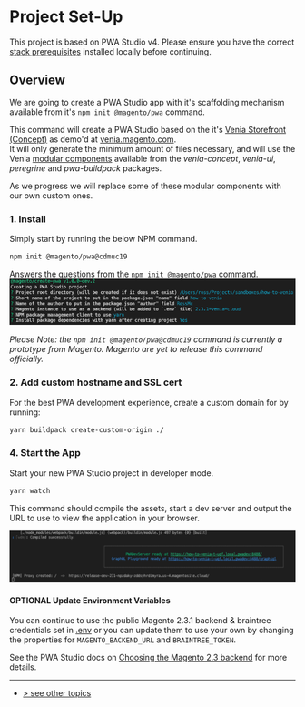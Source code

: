 # Project Set-Up
This project is based on PWA Studio v4.  Please ensure you have the correct [stack prerequisites] installed locally before continuing.

## Overview
We are going to create a PWA Studio app with it's scaffolding mechanism available from it's `npm init @magento/pwa` command.

This command will create a PWA Studio based on the it's [Venia Storefront (Concept)] as demo'd at [venia.magento.com].   
It will only generate the minimum amount of files necessary, and will use the Venia [modular components] available from 
the _venia-concept_, _venia-ui_, _peregrine_ and _pwa-buildpack_ packages.    

As we progress we will replace some of these modular components with our own custom ones.

### 1. Install
Simply start by running the below NPM command.
```bash
npm init @magento/pwa@cdmuc19
```

Answers the questions from the `npm init @magento/pwa` command.
![npm init @magento/pwa questions](./npm-init-questions.png)

_Please Note: the `npm init @magento/pwa@cdmuc19` command is currently a prototype from Magento._
_Magento are yet to release this command officially._

### 2. Add custom hostname and SSL cert
For the best PWA development experience, create a custom domain for by running:
```bash
yarn buildpack create-custom-origin ./
```

### 4. Start the App
Start your new PWA Studio project in developer mode.
```bash
yarn watch
```

This command should compile the assets, start a dev server and output the URL to use to view the application in your browser.

![compiled successfully](./compiled-successfully.png)

#### OPTIONAL Update Environment Variables 
You can continue to use the public Magento 2.3.1 backend & braintree credentials set in [.env] or you can update them to use your own by changing the properties for `MAGENTO_BACKEND_URL` and `BRAINTREE_TOKEN`.

See the PWA Studio docs on [Choosing the Magento 2.3 backend] for more details.

---
- [> see other topics](../../README.md#Topics)

[Venia Storefront (Concept)]: https://magento.github.io/pwa-studio/venia-pwa-concept/
[venia.magento.com]: http://venia.magento.com/
[stack prerequisites]: https://magento.github.io/pwa-studio/venia-pwa-concept/setup/#prerequisites
[copy-venia-storefront doc]: ./copy-venia-storefront.md
[package.json]: ../../package.json#L2
[.env]: ../../.env.example
[Choosing the Magento 2.3 backend]: https://magento.github.io/pwa-studio/venia-pwa-concept/setup/#choosing-the-magento-23-backend
[modular components]: https://magento.github.io/pwa-studio/venia-pwa-concept/features/modular-components/